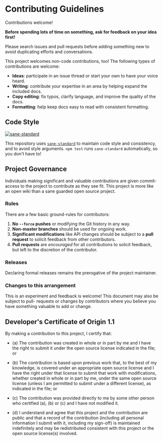 # Contributing Guidelines

Contributions welcome!

**Before spending lots of time on something, ask for feedback on your idea first!**

Please search issues and pull requests before adding something new to avoid duplicating
efforts and conversations.

This project welcomes non-code contributions, too! The following types of contributions
are welcome:

- **Ideas**: participate in an issue thread or start your own to have your voice heard.
- **Writing**: contribute your expertise in an area by helping expand the included docs.
- **Copy editing**: fix typos, clarify language, and improve the quality of the docs.
- **Formatting**: help keep docs easy to read with consistent formatting.

## Code Style

[![sane-standard][sane-standard-image]][sane-standard-url]

This repository uses [`sane-standard`][sane-standard-url] to maintain code style and consistency,
and to avoid style arguments. `npm test` runs `sane-standard` automatically, so you don't have
to!

[sane-standard-image]: https://cdn.rawgit.com/hanakin/sane-standard/master/badge.svg
[sane-standard-url]: https://github.com/hanakin/sane-standard

## Project Governance

Individuals making significant and valuable contributions are given commit-access to the
project to contribute as they see fit. This project is more like an open wiki than a
sane guarded open source project.

### Rules

There are a few basic ground-rules for contributors:

1. **No `--force` pushes** or modifying the Git history in any way.
2. **Non-master branches** should be used for ongoing work.
3. **Significant modifications** like API changes should be subject to a **pull request**
   to solicit feedback from other contributors.
4. **Pull requests** are *encouraged* for all contributions to solicit feedback, but left to
   the discretion of the contributor.

### Releases

Declaring formal releases remains the prerogative of the project maintainer.

### Changes to this arrangement

This is an experiment and feedback is welcome! This document may also be subject to pull-
requests or changes by contributors where you believe you have something valuable to add
or change.

## Developer's Certificate of Origin 1.1

By making a contribution to this project, I certify that:

- (a) The contribution was created in whole or in part by me and I have the right to
  submit it under the open source license indicated in the file; or

- (b) The contribution is based upon previous work that, to the best of my knowledge, is
  covered under an appropriate open source license and I have the right under that license
  to submit that work with modifications, whether created in whole or in part by me, under
  the same open source license (unless I am permitted to submit under a different
  license), as indicated in the file; or

- (c) The contribution was provided directly to me by some other person who certified
  (a), (b) or (c) and I have not modified it.

- (d) I understand and agree that this project and the contribution are public and that a
  record of the contribution (including all personal information I submit with it,
  including my sign-off) is maintained indefinitely and may be redistributed consistent
  with this project or the open source license(s) involved.
